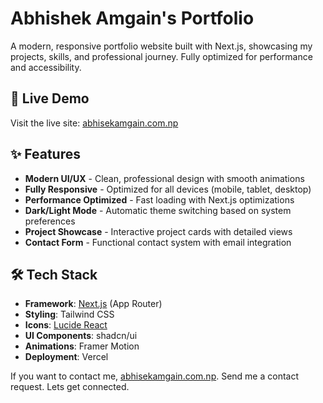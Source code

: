 # Abhishek Amgain's Portfolio
A modern, responsive portfolio website built with Next.js, showcasing my projects, skills, and professional journey. Fully optimized for performance and accessibility.

## 🚀 Live Demo
Visit the live site: [abhisekamgain.com.np](https://abhisekamgain.com.np)

## ✨ Features
- **Modern UI/UX** - Clean, professional design with smooth animations
- **Fully Responsive** - Optimized for all devices (mobile, tablet, desktop)
- **Performance Optimized** - Fast loading with Next.js optimizations
- **Dark/Light Mode** - Automatic theme switching based on system preferences
- **Project Showcase** - Interactive project cards with detailed views
- **Contact Form** - Functional contact system with email integration

## 🛠 Tech Stack
- **Framework**: [Next.js](https://nextjs.org/) (App Router)
- **Styling**: Tailwind CSS
- **Icons**: [Lucide React](https://lucide.dev/)
- **UI Components**: shadcn/ui
- **Animations**: Framer Motion
- **Deployment**: Vercel

If you want to contact me, [abhisekamgain.com.np](https://abhisekamgain.com.np).
Send me a contact request. Lets get connected.
